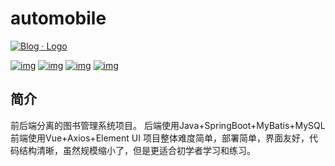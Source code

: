 # automobile

[![Blog · Logo](https://camo.githubusercontent.com/e0fe1579f9efc6bb6679174ced06d9b13d84f8626e0c1eac4c5b1f2284ce4266/68747470733a2f2f63646e2e6a7364656c6976722e6e65742f67682f7261776368656e2f4a7344656c6976722f7374617469632f626c6f672f66617669636f6e2d6769662e676966)](https://github.com/xiwuqi)

[![img](https://camo.githubusercontent.com/42ed9460792a490f2583b3a0be4725b9ae903a60c7106c104296418b13387953/68747470733a2f2f696d672e736869656c64732e696f2f62616467652f4a444b2d312e382b2d6f72616e6765)](https://camo.githubusercontent.com/42ed9460792a490f2583b3a0be4725b9ae903a60c7106c104296418b13387953/68747470733a2f2f696d672e736869656c64732e696f2f62616467652f4a444b2d312e382b2d6f72616e6765) 
[![img](https://img.shields.io/badge/SpringBoot-2.7.6.RELEASE-brightgreen)](https://img.shields.io/badge/SpringBoot-2.7.6.RELEASE-brightgreen) 
[![img](https://img.shields.io/badge/MyBatis-2.0.0-red)](https://img.shields.io/badge/MyBatis-2.0.0-red) 
[![img](https://camo.githubusercontent.com/679004bbb2c881a8e6425a2439b573d27abed6df80890825ad3e6ca400cbd42c/68747470733a2f2f696d672e736869656c64732e696f2f62616467652f5675652d322e362e31312d627269676874677265656e)](https://camo.githubusercontent.com/679004bbb2c881a8e6425a2439b573d27abed6df80890825ad3e6ca400cbd42c/68747470733a2f2f696d672e736869656c64732e696f2f62616467652f5675652d322e362e31312d627269676874677265656e) 

## 简介

前后端分离的图书管理系统项目。  后端使用Java+SpringBoot+MyBatis+MySQL  前端使用Vue+Axios+Element UI  项目整体难度简单，部署简单，界面友好，代码结构清晰，虽然规模缩小了，但是更适合初学者学习和练习。




